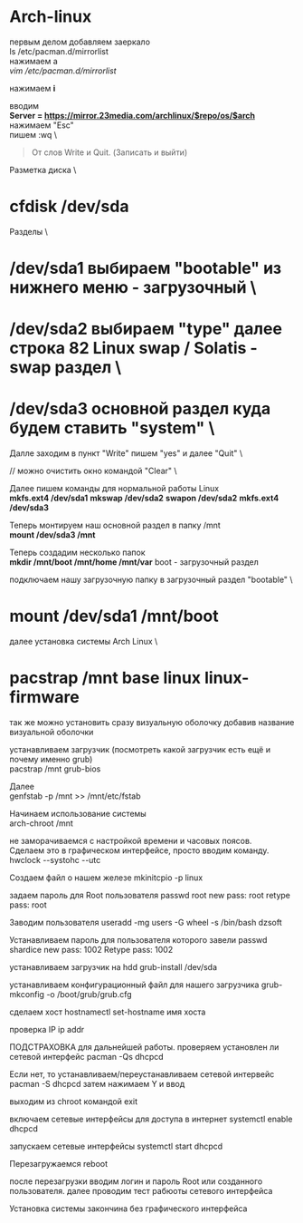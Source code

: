 # Arch-linux
первым делом добавляем заеркало \
 ls /etc/pacman.d/mirrorlist \
нажимаем a \
 *vim /etc/pacman.d/mirrorlist*
 
нажимаем 
**i**

вводим \
**Server = https://mirror.23media.com/archlinux/$repo/os/$arch** \
нажимаем "Esc" \
пишем :wq \
> От слов Write и Quit. (Записать и выйти)
 
Разметка диска \
# cfdisk /dev/sda 

Разделы \
# /dev/sda1 выбираем "bootable" из нижнего меню - загрузочный \
# /dev/sda2 выбираем "type" далее строка 82 Linux swap / Solatis - swap раздел \
# /dev/sda3 основной раздел куда будем ставить "system" \ 
Далле заходим в пункт "Write" пишем "yes" и далее "Quit" \

// можно очистить окно командой "Clear" \

Далeе пишем команды для нормальной работы Linux \
**mkfs.ext4 /dev/sda1**
**mkswap /dev/sda2**
**swapon /dev/sda2**
**mkfs.ext4 /dev/sda3**

Теперь монтируем наш основной раздел в папку /mnt \
**mount /dev/sda3 /mnt**

Теперь создадим несколько папок \
**mkdir /mnt/boot /mnt/home /mnt/var**
boot - загрузочный раздел

подключаем нашу загрузочную папку в загрузочный раздел "bootable" \ 
# mount /dev/sda1 /mnt/boot

далее установка системы Arch Linux \
# pacstrap /mnt base linux linux-firmware

так же можно установить сразу визуальную оболочку добавив название визуальной оболочки

устанавливаем загрузчик (посмотреть какой загрузчик есть ещё и почему именно grub) \
pacstrap /mnt grub-bios

Далее \
genfstab -p /mnt >> /mnt/etc/fstab

Начинаем использование системы \
arch-chroot /mnt


не заморачиваемся с настройкой времени и часовых поясов. \
Сделаем это в графическом интерфейсе, просто вводим команду. \
hwclock --systohc --utc

Создаем файл о нашем железе
mkinitcpio -p linux
 

задаем пароль для Root пользователя
passwd root
new pass: root
retype pass: root

Заводим пользователя
useradd -mg users -G wheel -s /bin/bash dzsoft

Устанавливаем пароль для пользователя которого завели
passwd shardice
new pass: 1002
Retype pass: 1002

устанавливаем загрузчик на hdd
grub-install /dev/sda

устанавливаем конфигурационный файл для нашего загрузчика
grub-mkconfig -o /boot/grub/grub.cfg

сделаем хост
hostnamectl set-hostname имя хоста

проверка IP
ip addr

ПОДСТРАХОВКА для дальнейшей работы.
проверяем установлен ли сетевой интерфейс
pacman -Qs dhcpcd

Если нет, то устанавливаем/переустанавливаем сетевой интервейс
pacman -S dhcpcd 
затем нажимаем Y и ввод

выходим из chroot командой 
exit

включаем сетевые интерфейсы для доступа в интернет
systemctl enable dhcpcd

запускаем сетевые интерфейсы
systemctl start dhcpcd

Перезагружаемся
reboot

после перезагрузки вводим логин и пароль Root или созданного пользователя.
далее проводим тест рабюоты сетевого интерфейса



Установка системы закончина без графического интерфейса
